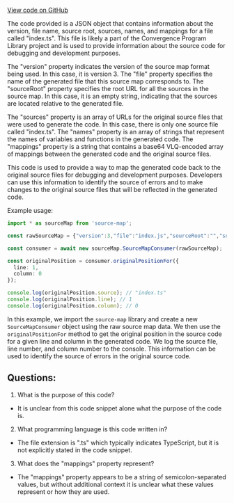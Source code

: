 [View code on GitHub](https://github.com/convergence-rfq/convergence-program-library/psyoptions-american-instrument/js/generated/index.js.map)

The code provided is a JSON object that contains information about the version, file name, source root, sources, names, and mappings for a file called "index.ts". This file is likely a part of the Convergence Program Library project and is used to provide information about the source code for debugging and development purposes.

The "version" property indicates the version of the source map format being used. In this case, it is version 3. The "file" property specifies the name of the generated file that this source map corresponds to. The "sourceRoot" property specifies the root URL for all the sources in the source map. In this case, it is an empty string, indicating that the sources are located relative to the generated file.

The "sources" property is an array of URLs for the original source files that were used to generate the code. In this case, there is only one source file called "index.ts". The "names" property is an array of strings that represent the names of variables and functions in the generated code. The "mappings" property is a string that contains a base64 VLQ-encoded array of mappings between the generated code and the original source files.

This code is used to provide a way to map the generated code back to the original source files for debugging and development purposes. Developers can use this information to identify the source of errors and to make changes to the original source files that will be reflected in the generated code.

Example usage:

```typescript
import * as sourceMap from 'source-map';

const rawSourceMap = {"version":3,"file":"index.js","sourceRoot":"","sources":["index.ts"],"names":[],"mappings":";;;;;;;;;;;;;;;;;AAAA,6CAA2C;AAC3C,2CAAwB;AACxB,iDAA8B;AAC9B,0CAAuB;AAQV,QAAA,eAAe,GAAG,8CAA8C,CAAA;AAQhE,QAAA,UAAU,GAAG,IAAI,mBAAS,CAAC,uBAAe,CAAC,CAAA"};

const consumer = await new sourceMap.SourceMapConsumer(rawSourceMap);

const originalPosition = consumer.originalPositionFor({
  line: 1,
  column: 0
});

console.log(originalPosition.source); // "index.ts"
console.log(originalPosition.line); // 1
console.log(originalPosition.column); // 0
``` 

In this example, we import the `source-map` library and create a new `SourceMapConsumer` object using the raw source map data. We then use the `originalPositionFor` method to get the original position in the source code for a given line and column in the generated code. We log the source file, line number, and column number to the console. This information can be used to identify the source of errors in the original source code.
## Questions: 
 1. What is the purpose of this code?
- It is unclear from this code snippet alone what the purpose of the code is. 

2. What programming language is this code written in?
- The file extension is ".ts" which typically indicates TypeScript, but it is not explicitly stated in the code snippet.

3. What does the "mappings" property represent?
- The "mappings" property appears to be a string of semicolon-separated values, but without additional context it is unclear what these values represent or how they are used.